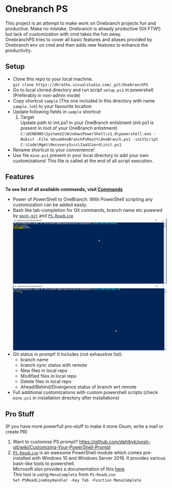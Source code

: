 # Onebranch PS
This project is an attempt to make work on Onebranch projects fun and productive. Make no mistake, Onebranch is already productive (Git FTW!) but lack of customization with cmd takes the fun away.  
OnebranchPS tries to cover all basic features and aliases provided by Onebranch env on cmd and then adds new features to enhance the productivity. 

## Setup
- Clone this repo to your local machine.  
`git clone https://dhratho.visualstudio.com/_git/OnebranchPS`
- Go to local cloned directory and run script `setup.ps1` in powershell (Preferably in non-admin mode)
- Copy shortcut `sample` (The one included in this directory with name `sample.lnk`) to your favourite location 
- Update following fields in `sample` shortcut:
    1. Target  
        Update path to init.ps1 in your OneBranch enlistment (init.ps1 is present in root of your OneBranch enlistment)
        `C:\WINDOWS\System32\WindowsPowerShell\v1.0\powershell.exe -NoExit -File %OsumOneBranchPsRoot%\OneBranch.ps1 -initScript C:\Code\Mgmt\RecoverySvcs\IaaSCoord\init.ps1`
- Rename shortcut to your convenience!
- Use file `mine.ps1` present in your local directory to add your own customizations! This file is called at the end of all script execution. 

## Features
**To see list of all available commands, visit [Commands](Commands.md)**
- Power of PowerShell to OneBranch. With PowerShell scripting any customization can be added easily.
- Bash like tab-completion for Git commands, branch name etc powered by [`posh-git`](https://github.com/dahlbyk/posh-git) and [`PS-ReadLine`](https://github.com/lzybkr/PSReadLine)
![Git autocompletion](./assets/bcm_git.gif)
![Init](./assets/bcm_init.gif)
- Git status in prompt! It includes (not exhaustive list):
    - branch name
    - branch sync status with remote
    - New files in local repo
    - Modified files in local repo
    - Delete files in local repo
    - Ahead/Behind/Divergence status of branch wrt remote
- Full additional customizations with custom powershell scripts (check `mine.ps1` in installation directory after installations)

## Pro Stuff
(If you have more powerfull pro-stuff to make it more Osum, write a mail or create PR)
1. Want to customise PS prompt? 
    https://github.com/dahlbyk/posh-git/wiki/Customizing-Your-PowerShell-Prompt
2. [`PS-ReadLine`](https://github.com/lzybkr/PSReadLine) is an awesome PowerShell module which comes pre-installed with Windows 10 and Windows Server 2016. It provides various bash-like tools to powershell.  
Microsoft also provides a documentation of this [here](https://docs.microsoft.com/en-us/powershell/module/psreadline/?view=powershell-5.1).  
This tool is using `MenuComplete` from `PS-ReadLine`:  
`Set-PSReadLineKeyHandler -Key Tab -Function MenuComplete`

